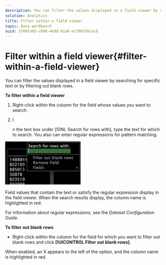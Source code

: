 ```yaml
---
description: You can filter the values displayed in a field viewer by searching for specific text or by filtering out blank rows.
solution: Analytics
title: Filter within a field viewer
topic: Data workbench
uuid: 3788fa03-c898-4e9d-81a0-ecf90376cac6
---
```


# Filter within a field viewer{#filter-within-a-field-viewer}

You can filter the values displayed in a field viewer by searching for specific text or by filtering out blank rows.

 **To filter within a field viewer**

1. Right-click within the column for the field whose values you want to search. 
1. I

   n the text box under [!DNL Search for rows with], type the text for which to search. You also can enter regular expressions for pattern matching.

![](assets/vis_FieldViewer_Search.png)

Field values that contain the text or satisfy the regular expression display in the field viewer. When the search results display, the column name is highlighted in red.

For information about regular expressions, see the *Dataset Configuration Guide*.

**To filter out blank rows**

* Right-click within the column for the field for which you want to filter out blank rows and click **[!UICONTROL Filter out blank rows]**.

When enabled, an X appears to the left of the option, and the column name is highlighted in red. 
